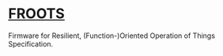 # [FROOTS](https://feastorg.github.io/FROOTS/)

Firmware for Resilient, (Function-)Oriented Operation of Things Specification.
